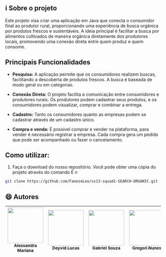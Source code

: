 ## :information_source: Sobre o projeto
Este projeto visa criar uma aplicação em Java que conecta o consumidor final ao produtor rural, proporcionando uma experiência de busca orgânica por produtos frescos e sustentáveis. A ideia principal é facilitar a busca por alimentos cultivados de maneira orgânica diretamente dos produtores locais, promovendo uma conexão direta entre quem produz e quem consome.

## Principais Funcionalidades

- **Pesquisa:**
  A aplicação permite que os consumidores realizem buscas, facilitando a descoberta de produtos frescos. A busca é baseada de modo geral ou em categorias.

- **Conexão Direta:**
  O projeto facilita a comunicação entre consumidores e produtores rurais. Os produtores podem cadastrar seus produtos, e os consumidores podem visualizar, comprar e combinar a entrega.

- **Cadastro:**
  Tanto os consumidores quanto as empresas podem se cadastrar através de um cadastro único.

- **Compra e venda:**
  É possível comprar e vender na plataforma, para vender é necessário registrar a empresa. Cada compra gera um pedido que pode ser acompanhado ou fazer o cancelamento. 
## Como utilizar:

1. Faça o download do nosso repositório.
   Você pode obter uma cópia do projeto através do comando
   É n
```bash
git clone https://github.com/FanezeLeo/vs13-squad1-SEARCH-ORGANIC.git
```

## :smile: Autores
| [<img loading="lazy" src="https://avatars.githubusercontent.com/u/86929017?v=4" width=115><br><sub>Alessandra Mariana</sub>](https://github.com/AlessandraMariana) |  [<img loading="lazy" src="https://avatars.githubusercontent.com/u/120314387?v=4" width=115><br><sub>Deyvid Lucas</sub>](https://github.com/DeyvidLucas-DEV) |  [<img loading="lazy" src="https://avatars.githubusercontent.com/u/115324992?v=4" width=115><br><sub>Gabriel Souza</sub>](https://github.com/Gabrieltupi) | [<img loading="lazy" src="https://avatars.githubusercontent.com/u/74692139?v=4" width=115><br><sub>Gregori Nunes</sub>](https://github.com/gregsnn) | [<img loading="lazy" src="https://avatars.githubusercontent.com/u/85557905?v=4" width=115><br><sub>Leonardo Faneze</sub>](https://github.com/FanezeLeo) | [<img loading="lazy" src="https://avatars.githubusercontent.com/u/110260819?v=4" width=115><br><sub>Vitor Colombo</sub>](https://github.com/VitorColombo) |  [<img loading="lazy" src="https://avatars.githubusercontent.com/u/102919718?v=4" width=115><br><sub>Wladmir Rodriuges</sub>](https://github.com/getwlad) |
| :---: | :---: | :---: |:---------------------------------------------------------------------------------------------------------------------------------------------------:|:-----------------------------------------------------------------------------------------------:|:-------------------------------------------------------------------------------------------------------------------------------------------------------:| :---: |
